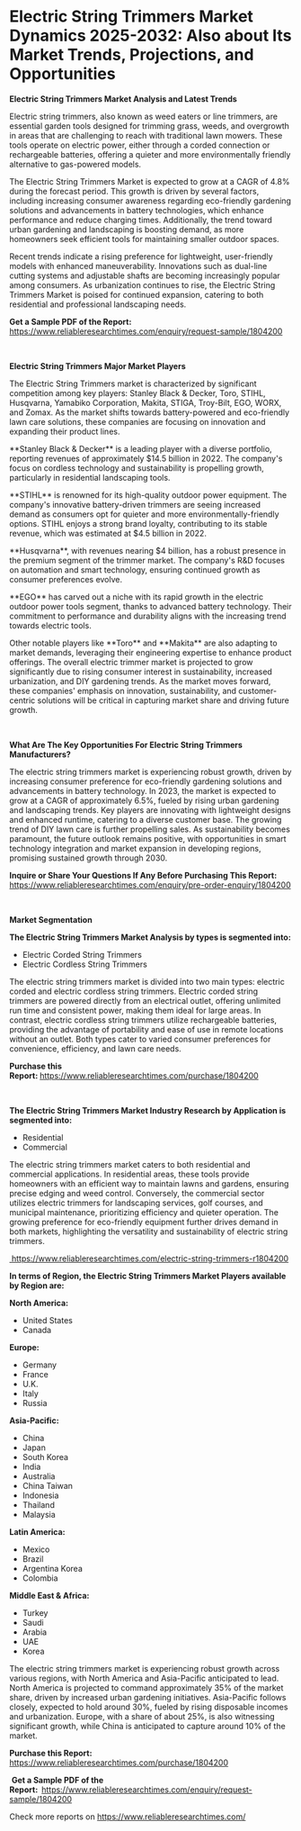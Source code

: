 <p><h1>Electric String Trimmers Market Dynamics 2025-2032: Also about Its Market Trends, Projections, and Opportunities</h1></p><p><strong>Electric String Trimmers Market Analysis and Latest Trends</strong></p>
<p><p>Electric string trimmers, also known as weed eaters or line trimmers, are essential garden tools designed for trimming grass, weeds, and overgrowth in areas that are challenging to reach with traditional lawn mowers. These tools operate on electric power, either through a corded connection or rechargeable batteries, offering a quieter and more environmentally friendly alternative to gas-powered models.</p><p>The Electric String Trimmers Market is expected to grow at a CAGR of 4.8% during the forecast period. This growth is driven by several factors, including increasing consumer awareness regarding eco-friendly gardening solutions and advancements in battery technologies, which enhance performance and reduce charging times. Additionally, the trend toward urban gardening and landscaping is boosting demand, as more homeowners seek efficient tools for maintaining smaller outdoor spaces.</p><p>Recent trends indicate a rising preference for lightweight, user-friendly models with enhanced maneuverability. Innovations such as dual-line cutting systems and adjustable shafts are becoming increasingly popular among consumers. As urbanization continues to rise, the Electric String Trimmers Market is poised for continued expansion, catering to both residential and professional landscaping needs.</p></p>
<p><strong>Get a Sample PDF of the Report:&nbsp;</strong> <a href="https://www.reliableresearchtimes.com/enquiry/request-sample/1804200?utm_campaign=3283&utm_medium=2&utm_source=Github&utm_content=ia&utm_term=10042025&utm_id=electric-string-trimmers">https://www.reliableresearchtimes.com/enquiry/request-sample/1804200</a></p>
<p>&nbsp;</p>
<p><strong>Electric String Trimmers Major Market Players</strong></p>
<p><p>The Electric String Trimmers market is characterized by significant competition among key players: Stanley Black & Decker, Toro, STIHL, Husqvarna, Yamabiko Corporation, Makita, STIGA, Troy-Bilt, EGO, WORX, and Zomax. As the market shifts towards battery-powered and eco-friendly lawn care solutions, these companies are focusing on innovation and expanding their product lines.</p><p>**Stanley Black & Decker** is a leading player with a diverse portfolio, reporting revenues of approximately $14.5 billion in 2022. The company's focus on cordless technology and sustainability is propelling growth, particularly in residential landscaping tools.</p><p>**STIHL** is renowned for its high-quality outdoor power equipment. The company's innovative battery-driven trimmers are seeing increased demand as consumers opt for quieter and more environmentally-friendly options. STIHL enjoys a strong brand loyalty, contributing to its stable revenue, which was estimated at $4.5 billion in 2022.</p><p>**Husqvarna**, with revenues nearing $4 billion, has a robust presence in the premium segment of the trimmer market. The company's R&D focuses on automation and smart technology, ensuring continued growth as consumer preferences evolve.</p><p>**EGO** has carved out a niche with its rapid growth in the electric outdoor power tools segment, thanks to advanced battery technology. Their commitment to performance and durability aligns with the increasing trend towards electric tools.</p><p>Other notable players like **Toro** and **Makita** are also adapting to market demands, leveraging their engineering expertise to enhance product offerings. The overall electric trimmer market is projected to grow significantly due to rising consumer interest in sustainability, increased urbanization, and DIY gardening trends. As the market moves forward, these companies' emphasis on innovation, sustainability, and customer-centric solutions will be critical in capturing market share and driving future growth.</p></p>
<p>&nbsp;</p>
<p><strong>What Are The Key Opportunities For Electric String Trimmers Manufacturers?</strong></p>
<p><p>The electric string trimmers market is experiencing robust growth, driven by increasing consumer preference for eco-friendly gardening solutions and advancements in battery technology. In 2023, the market is expected to grow at a CAGR of approximately 6.5%, fueled by rising urban gardening and landscaping trends. Key players are innovating with lightweight designs and enhanced runtime, catering to a diverse customer base. The growing trend of DIY lawn care is further propelling sales. As sustainability becomes paramount, the future outlook remains positive, with opportunities in smart technology integration and market expansion in developing regions, promising sustained growth through 2030.</p></p>
<p><strong>Inquire or Share Your Questions If Any Before Purchasing This Report:</strong> <a href="https://www.reliableresearchtimes.com/enquiry/pre-order-enquiry/1804200?utm_campaign=3283&utm_medium=2&utm_source=Github&utm_content=ia&utm_term=10042025&utm_id=electric-string-trimmers">https://www.reliableresearchtimes.com/enquiry/pre-order-enquiry/1804200</a></p>
<p>&nbsp;</p>
<p><strong>Market Segmentation</strong></p>
<p><strong>The Electric String Trimmers Market Analysis by types is segmented into:</strong></p>
<p><ul><li>Electric Corded String Trimmers</li><li>Electric Cordless String Trimmers</li></ul></p>
<p><p>The electric string trimmers market is divided into two main types: electric corded and electric cordless string trimmers. Electric corded string trimmers are powered directly from an electrical outlet, offering unlimited run time and consistent power, making them ideal for large areas. In contrast, electric cordless string trimmers utilize rechargeable batteries, providing the advantage of portability and ease of use in remote locations without an outlet. Both types cater to varied consumer preferences for convenience, efficiency, and lawn care needs.</p></p>
<p><strong>Purchase this Report:&nbsp;</strong><a href="https://www.reliableresearchtimes.com/purchase/1804200?utm_campaign=3283&utm_medium=2&utm_source=Github&utm_content=ia&utm_term=10042025&utm_id=electric-string-trimmers">https://www.reliableresearchtimes.com/purchase/1804200</a></p>
<p>&nbsp;</p>
<p><strong>The Electric String Trimmers Market Industry Research by Application is segmented into:</strong></p>
<p><ul><li>Residential</li><li>Commercial</li></ul></p>
<p><p>The electric string trimmers market caters to both residential and commercial applications. In residential areas, these tools provide homeowners with an efficient way to maintain lawns and gardens, ensuring precise edging and weed control. Conversely, the commercial sector utilizes electric trimmers for landscaping services, golf courses, and municipal maintenance, prioritizing efficiency and quieter operation. The growing preference for eco-friendly equipment further drives demand in both markets, highlighting the versatility and sustainability of electric string trimmers.</p></p>
<p><a href="https://www.reliableresearchtimes.com/electric-string-trimmers-r1804200?utm_campaign=3283&utm_medium=2&utm_source=Github&utm_content=ia&utm_term=10042025&utm_id=electric-string-trimmers">&nbsp;https://www.reliableresearchtimes.com/electric-string-trimmers-r1804200</a></p>
<p><strong>In terms of Region, the Electric String Trimmers Market Players available by Region are:</strong></p>
<p>
    <p> <strong> North America: </strong>
        <ul>
            <li>United States</li>
            <li>Canada</li>
        </ul>
        </p> 
    <p> <strong> Europe: </strong>
        <ul>
            <li>Germany</li>
            <li>France</li>
            <li>U.K.</li>
            <li>Italy</li>
            <li>Russia</li>
        </ul>
        </p> 
    <p> <strong> Asia-Pacific: </strong>
        <ul>
            <li>China</li>
            <li>Japan</li>
            <li>South Korea</li>
            <li>India</li>
            <li>Australia</li>
            <li>China Taiwan</li>
            <li>Indonesia</li>
            <li>Thailand</li>
            <li>Malaysia</li>
        </ul>
        </p> 
    <p> <strong> Latin America: </strong>
        <ul>
            <li>Mexico</li>
            <li>Brazil</li>
            <li>Argentina Korea</li>
            <li>Colombia</li>
        </ul>
        </p> 
    <p> <strong> Middle East & Africa: </strong>
        <ul>
            <li>Turkey</li>
            <li>Saudi</li>
            <li>Arabia</li>
            <li>UAE</li>
            <li>Korea</li>
        </ul>
    </p>
    </p>
<p><p>The electric string trimmers market is experiencing robust growth across various regions, with North America and Asia-Pacific anticipated to lead. North America is projected to command approximately 35% of the market share, driven by increased urban gardening initiatives. Asia-Pacific follows closely, expected to hold around 30%, fueled by rising disposable incomes and urbanization. Europe, with a share of about 25%, is also witnessing significant growth, while China is anticipated to capture around 10% of the market.</p></p>
<p><strong>Purchase this Report: </strong><a href="https://www.reliableresearchtimes.com/purchase/1804200?utm_campaign=3283&utm_medium=2&utm_source=Github&utm_content=ia&utm_term=10042025&utm_id=electric-string-trimmers">https://www.reliableresearchtimes.com/purchase/1804200</a></p>
<p>&nbsp;<strong>Get a Sample PDF of the Report:&nbsp;&nbsp;</strong><a href="https://www.reliableresearchtimes.com/enquiry/request-sample/1804200?utm_campaign=3283&utm_medium=2&utm_source=Github&utm_content=ia&utm_term=10042025&utm_id=electric-string-trimmers">https://www.reliableresearchtimes.com/enquiry/request-sample/1804200</a></p>
<p><strong></strong></p>
<p>Check more reports on <a href="https://www.reliableresearchtimes.com/?utm_campaign=3283&utm_medium=2&utm_source=Github&utm_content=ia&utm_term=10042025&utm_id=electric-string-trimmers">https://www.reliableresearchtimes.com/</a></p>